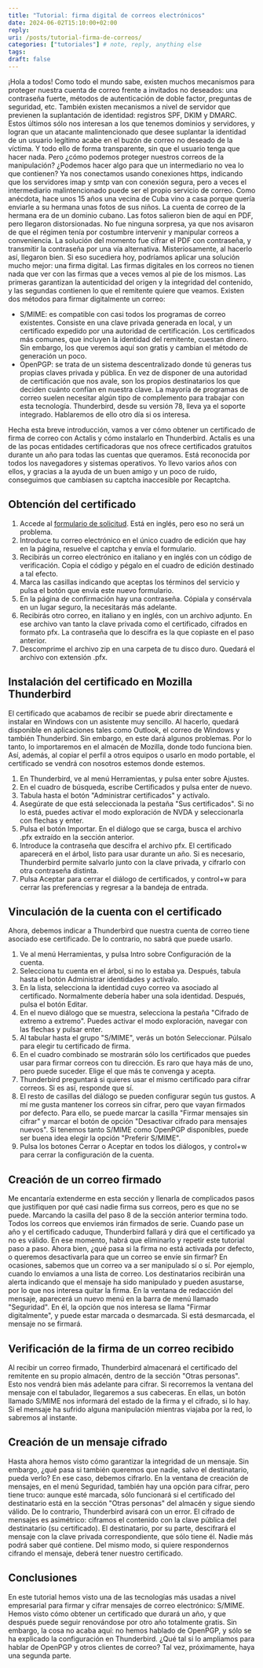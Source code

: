```yaml
---
title: "Tutorial: firma digital de correos electrónicos"
date: 2024-06-02T15:10:00+02:00
reply:
uri: /posts/tutorial-firma-de-correos/
categories: ["tutoriales"] # note, reply, anything else
tags:
draft: false
---
```

¡Hola a todos!
Como todo el mundo sabe, existen muchos mecanismos para proteger nuestra cuenta de correo frente a invitados no deseados: una contraseña fuerte, métodos de autenticación de doble factor, preguntas de seguridad, etc. También existen mecanismos a nivel de servidor que previenen la suplantación de identidad: registros SPF, DKIM y DMARC. Estos últimos sólo nos interesan a los que tenemos dominios y servidores, y logran que un atacante malintencionado que desee suplantar la identidad de un usuario legítimo acabe en el buzón de correo no deseado de la víctima. Y todo ello de forma transparente, sin que el usuario tenga que hacer nada. Pero ¿cómo podemos proteger nuestros correos de la manipulación? ¿Podemos hacer algo para que un intermediario no vea lo que contienen?
Ya nos conectamos usando conexiones https, indicando que los servidores imap y smtp van con conexión segura, pero a veces el intermediario malintencionado puede ser el propio servicio de correo.
Como anécdota, hace unos 15 años una vecina de Cuba vino a casa porque quería enviarle a su hermana unas fotos de sus niños. La cuenta de correo de la hermana era de un dominio cubano. Las fotos salieron bien de aquí en PDF, pero llegaron distorsionadas. No fue ninguna sorpresa, ya que nos avisaron de que el régimen tenía por costumbre intervenir y manipular correos a conveniencia. La solución del momento fue cifrar el PDF con contraseña, y transmitir la contraseña por una vía alternativa. Misteriosamente, al hacerlo así, llegaron bien. Si eso sucediera hoy, podríamos aplicar una solución mucho mejor: una firma digital.
Las firmas digitales en los correos no tienen nada que ver con las firmas que a veces vemos al pie de los mismos. Las primeras garantizan la autenticidad del origen y la integridad del contenido, y las segundas contienen lo que el remitente quiere que veamos. Existen dos métodos para firmar digitalmente un correo:

* S/MIME: es compatible con casi todos los programas de correo existentes. Consiste en una clave privada generada en local, y un certificado expedido por una autoridad de certificación. Los certificados más comunes, que incluyen la identidad del remitente, cuestan dinero. Sin embargo, los que veremos aquí son gratis y cambian el método de generación un poco.
* OpenPGP: se trata de un sistema descentralizado donde tú generas tus propias claves privada y pública. En vez de disponer de una autoridad de certificación que nos avale, son los propios destinatarios los que deciden cuánto confían en nuestra clave. La mayoría de programas de correo suelen necesitar algún tipo de complemento para trabajar con esta tecnología. Thunderbird, desde su versión 78, lleva ya el soporte integrado. Hablaremos de ello otro día si os interesa.

Hecha esta breve introducción, vamos a ver cómo obtener un certificado de firma de correo con Actalis y cómo instalarlo en Thunderbird. Actalis es una de las pocas entidades certificadoras que nos ofrece certificados gratuitos durante un año para todas las cuentas que queramos. Está reconocida por todos los navegadores y sistemas operativos. Yo llevo varios años con ellos, y gracias a la ayuda de un buen amigo y un poco de ruido, conseguimos que cambiasen su captcha inaccesible por Recaptcha.

## Obtención del certificado

1. Accede al [formulario de solicitud](https://extrassl.actalis.it/portal/uapub/freemail?lang=en). Está en inglés, pero eso no será un problema.
2. Introduce tu correo electrónico en el único cuadro de edición que hay en la página, resuelve el captcha y envía el formulario.
3. Recibirás un correo electrónico en italiano y en inglés con un código de verificación. Copia el código y pégalo en el cuadro de edición destinado a tal efecto.
4. Marca las casillas indicando que aceptas los términos del servicio y pulsa el botón que envía este nuevo formulario.
5. En la página de confirmación hay una contraseña. Cópiala y consérvala en un lugar seguro, la necesitarás más adelante.
6. Recibirás otro correo, en italiano y en inglés, con un archivo adjunto. En ese archivo van tanto la clave privada como el certificado, cifrados en formato pfx. La contraseña que lo descifra es la que copiaste en el paso anterior.
7. Descomprime el archivo zip en una carpeta de tu disco duro. Quedará el archivo con extensión .pfx.

## Instalación del certificado en Mozilla Thunderbird

El certificado que acabamos de recibir se puede abrir directamente e instalar en Windows con un asistente muy sencillo. Al hacerlo, quedará disponible en aplicaciones tales como Outlook, el correo de Windows y también Thunderbird. Sin embargo, en este dará algunos problemas. Por lo tanto, lo importaremos en el almacén de Mozilla, donde todo funciona bien. Así, además, al copiar el perfil a otros equipos o usarlo en modo portable, el certificado se vendrá con nosotros estemos donde estemos.

1. En Thunderbird, ve al menú Herramientas, y pulsa enter sobre Ajustes.
2. En el cuadro de búsqueda, escribe Certificados y pulsa enter de nuevo.
3. Tabula hasta el botón "Administrar certificados" y actívalo.
4. Asegúrate de que está seleccionada la pestaña "Sus certificados". Si no lo está, puedes activar el modo exploración de NVDA y seleccionarla con flechas y enter.
5. Pulsa el botón Importar. En el diálogo que se carga, busca el archivo .pfx extraído en la sección anterior.
6. Introduce la contraseña que descifra el archivo pfx. El certificado aparecerá en el árbol, listo para usar durante un año. Si es necesario, Thunderbird permite salvarlo junto con la clave privada, y cifrarlo con otra contraseña distinta.
7. Pulsa Aceptar para cerrar el diálogo de certificados, y control+w para cerrar las preferencias y regresar a la bandeja de entrada.

## Vinculación de la cuenta con el certificado

Ahora, debemos indicar a Thunderbird que nuestra cuenta de correo tiene asociado ese certificado. De lo contrario, no sabrá que puede usarlo.

1. Ve al menú Herramientas, y pulsa Intro sobre Configuración de la cuenta.
2. Selecciona tu cuenta en el árbol, si no lo estaba ya. Después, tabula hasta el botón Administrar identidades y actívalo.
3. En la lista, selecciona la identidad cuyo correo va asociado al certificado. Normalmente debería haber una sola identidad. Después, pulsa el botón Editar.
4. En el nuevo diálogo que se muestra, selecciona la pestaña "Cifrado de extremo a extremo". Puedes activar el modo exploración, navegar con las flechas y pulsar enter.
5. Al tabular hasta el grupo "S/MIME", verás un botón Seleccionar. Púlsalo para elegir tu certificado de firma.
6. En el cuadro combinado se mostrarán sólo los certificados que puedes usar para firmar correos con tu dirección. Es raro que haya más de uno, pero puede suceder. Elige el que más te convenga y acepta.
7. Thunderbird preguntará si quieres usar el mismo certificado para cifrar correos. Si es así, responde que sí.
8. El resto de casillas del diálogo se pueden configurar según tus gustos. A mí me gusta mantener los correos sin cifrar, pero que vayan firmados por defecto. Para ello, se puede marcar la casilla "Firmar mensajes sin cifrar" y marcar el botón de opción "Desactivar cifrado para mensajes nuevos". Si tenemos tanto S/MIME como OpenPGP disponibles, puede ser buena idea elegir la opción "Preferir S/MIME".
9. Pulsa los botones Cerrar o Aceptar en todos los diálogos, y control+w para cerrar la configuración de la cuenta.

## Creación de un correo firmado

Me encantaría extenderme en esta sección y llenarla de complicados pasos que justifiquen por qué casi nadie firma sus correos, pero es que no se puede. Marcando la casilla del paso 8 de la sección anterior termina todo. Todos los correos que enviemos irán firmados de serie. Cuando pase un año y el certificado caduque, Thunderbird fallará y dirá que el certificado ya no es válido. En ese momento, habrá que eliminarlo y repetir este tutorial paso a paso. Ahora bien, ¿qué pasa si la firma no está activada por defecto, o queremos desactivarla para que un correo se envíe sin firmar?
En ocasiones, sabemos que un correo va a ser manipulado sí o sí. Por ejemplo, cuando lo enviamos a una lista de correo. Los destinatarios recibirán una alerta indicando que el mensaje ha sido manipulado y pueden asustarse, por lo que nos interesa quitar la firma. En la ventana de redacción del mensaje, aparecerá un nuevo menú en la barra de menú llamado "Seguridad". En él, la opción que nos interesa se llama "Firmar digitalmente", y puede estar marcada o desmarcada. Si está desmarcada, el mensaje no se firmará.

## Verificación de la firma de un correo recibido

Al recibir un correo firmado, Thunderbird almacenará el certificado del remitente en su propio almacén, dentro de la sección "Otras personas". Esto nos vendrá bien más adelante para cifrar.
Si recorremos la ventana del mensaje con el tabulador, llegaremos a sus cabeceras. En ellas, un botón llamado S/MIME nos informará del estado de la firma y el cifrado, si lo hay. Si el mensaje ha sufrido alguna manipulación mientras viajaba por la red, lo sabremos al instante.

## Creación de un mensaje cifrado

Hasta ahora hemos visto cómo garantizar la integridad de un mensaje. Sin embargo, ¿qué pasa si también queremos que nadie, salvo el destinatario, pueda verlo? En ese caso, debemos cifrarlo. En la ventana de creación de mensajes, en el menú Seguridad, también hay una opción para cifrar, pero tiene truco: aunque esté marcada, sólo funcionará si el certificado del destinatario está en la sección "Otras personas" del almacén y sigue siendo válido. De lo contrario, Thunderbird avisará con un error.
El cifrado de mensajes es asimétrico: ciframos el contenido con la clave pública del destinatario (su certificado). El destinatario, por su parte, descifrará el mensaje con la clave privada correspondiente, que sólo tiene él. Nadie más podrá saber qué contiene. Del mismo modo, si quiere respondernos cifrando el mensaje, deberá tener nuestro certificado.

## Conclusiones

En este tutorial hemos visto una de las tecnologías más usadas a nivel empresarial para firmar y cifrar mensajes de correo electrónico: S/MIME. Hemos visto cómo obtener un certificado que durará un año, y que después puede seguir renovándose por otro año totalmente gratis. Sin embargo, la cosa no acaba aquí: no hemos hablado de OpenPGP, y sólo se ha explicado la configuración en Thunderbird. ¿Qué tal si lo ampliamos para hablar de OpenPGP y otros clientes de correo? Tal vez, próximamente, haya una segunda parte.